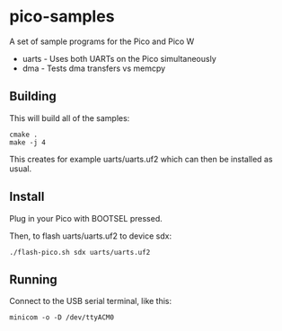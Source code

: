 # pico-samples

A set of sample programs for the Pico and Pico W

* uarts - Uses both UARTs on the Pico simultaneously
* dma - Tests dma transfers vs memcpy

## Building

This will build all of the samples:

```
cmake .
make -j 4
```

This creates for example uarts/uarts.uf2 which can then be installed as usual.

## Install

Plug in your Pico with BOOTSEL pressed.

Then, to flash uarts/uarts.uf2 to device sdx:

```
./flash-pico.sh sdx uarts/uarts.uf2
```

## Running

Connect to the USB serial terminal, like this:

```
minicom -o -D /dev/ttyACM0
```